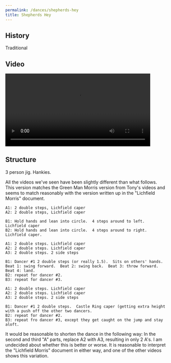 ```yaml
---
permalink: /dances/shepherds-hey
title: Shepherds Hey
---
```

## History
Traditional

## Video

<video width='90%' controls='true'>
  <source src="https://www.youtube.com/watch?v=HHLHdhYx06E&t=1s" type="video/mp4">
</video>

## Structure

3 person jig.  Hankies.

All the videos we've seen have been slightly different than what follows.
This version matches the Green Man Morris version from Tony's videos and seems
to match reasonably with the version written up in the "Lichfield Morris"
document.


    A1: 2 double steps, Lichfield caper
    A2: 2 double steps, Lichfield caper

    B1: Hold hands and lean into circle.  4 steps around to left.  Lichfield caper
    B2: Hold hands and lean into circle.  4 steps around to right.  Lichfield caper.

    A1: 2 double steps. Lichfield caper
    A2: 2 double steps. Lichfield caper
    A3: 2 double steps. 2 side steps

    B1: Dancer #1 2 double steps (or really 1.5).  Sits on others' hands.  Beat 1: swing forward.  Beat 2: swing back.  Beat 3: throw forward.  Beat 4: land.
    B2: repeat for dancer #2.
    B3: repeat for dancer #3.

    A1: 2 double steps. Lichfield caper
    A2: 2 double steps. Lichfield caper
    A3: 2 double steps. 2 side steps

    B1: Dancer #1 2 double steps.  Castle Ring caper (getting extra height with a push off the other two dancers.
    B2: repeat for dancer #2.
    B3: repeat fro dancer #3, except they get caught on the jump and stay aloft.


It would be reasonable to shorten the dance in the following way: In the second
and third "A" parts, replace A2 with A3, resulting in only 2 A's.  I am
undecided about whether this is better or worse.  It is reasonable to interpret
the "Lichfield Morris" document in either way, and one of the other videos
shows this variation.
